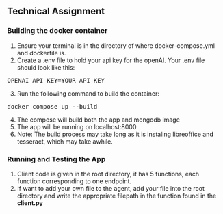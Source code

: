 ## Technical Assignment

### Building the docker container

1. Ensure your terminal is in the directory of where docker-compose.yml and dockerfile is.
2. Create a .env file to hold your api key for the openAI. Your .env file should look like this:
<pre>OPENAI_API_KEY=YOUR_API_KEY</pre>
3. Run the following command to build the container: 
<pre>docker compose up --build</pre>
4. The compose will build both the app and mongodb image
5. The app will be running on localhost:8000
6. Note: The build process may take long as it is instaling libreoffice and tesseract, which may take awhile.

### Running and Testing the App
1. Client code is given in the root directory, it has 5 functions, each function corresponding to one endpoint.
2. If want to add your own file to the agent, add your file into the root directory and write the appropriate filepath in the function found in the **client.py**


